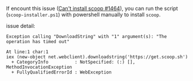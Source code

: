If encount this issue ([Can't install scoop #1464](https://github.com/lukesampson/scoop/issues/1464)), you can run the script (`scoop-installer.ps1`) with powershell manually to install `scoop`.

issue detail:
```
Exception calling "DownloadString" with "1" argument(s): "The operation has timed out"

At line:1 char:1
iex (new-object net.webclient).downloadstring('https://get.scoop.sh')
  + CategoryInfo          : NotSpecified: (:) [], MethodInvocationException
  + FullyQualifiedErrorId : WebException
```
